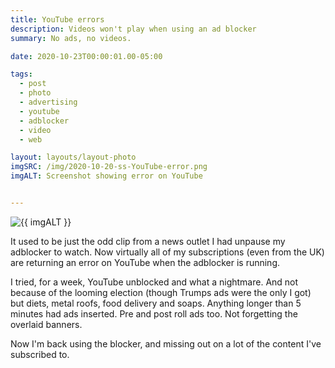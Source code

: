```yaml
---
title: YouTube errors
description: Videos won't play when using an ad blocker
summary: No ads, no videos.

date: 2020-10-23T00:00:01.00-05:00

tags:
  - post
  - photo
  - advertising
  - youtube
  - adblocker
  - video
  - web

layout: layouts/layout-photo
imgSRC: /img/2020-10-20-ss-YouTube-error.png
imgALT: Screenshot showing error on YouTube


---
```

<p><img class="u-photo img-border" src="{{ imgSRC }}" alt="{{ imgALT }}"></p>

<p>It used to be just the odd clip from a news outlet I had unpause my adblocker to watch. Now virtually all of my subscriptions (even from the UK) are returning an error on YouTube when the adblocker is running.</p>

<p>I tried, for a week, YouTube unblocked and what a nightmare. And not because of the looming election (though Trumps ads were the only I got) but diets, metal roofs, food delivery and soaps. Anything longer than 5 minutes had ads inserted. Pre and post roll ads too. Not forgetting the overlaid banners.</p>

<p>Now I'm back using the blocker, and missing out on a lot of the content I've subscribed to.</p>


